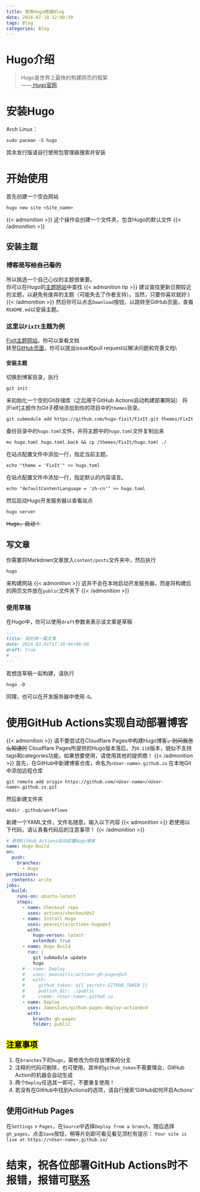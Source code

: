 ```yaml
---
title: 使用Hugo搭建Blog
date: 2024-07-18 12:00:59
tags: Blog
categories: Blog
---
```

# Hugo介绍
> Hugo是世界上最快的构建网页的框架\
——[ Hugo官网 ](https://gohugo.io/)
# 安装Hugo
Arch Linux：
```
sudo pacman -S hugo
```
其余发行版请自行使用包管理器搜索并安装
# 开始使用
首先创建一个空白网站
```
hugo new site <Site_name>
```
{{< admonition >}}
这个操作会创建一个文件夹，包含Hugo的默认文件
{{< /admonition >}}
## 安装主题
### ~~博客是写给自己看的~~
所以挑选一个自己心仪的主题很重要。\
你可以在Hugo的[主题网站](https://themes.gohugo.io)中查找
{{< admonition tip >}}
建议查找更新日期较近的主题，以避免有废弃的主题（可能失去了作者支持）。当然，只要你喜欢就好:)
{{< /admonition >}}
然后你可以点击`Download`按钮，以跳转至GitHub页面，查看`README.md`以安装主题。

### 这里以`FixIt`主题为例
[FixIt主题网站](https://fixit.lruihao.cn/zh-cn/)，你可以查看文档\
转至[GitHub页面](https://github.com/hugo-fixit/FixIt)，你可以提出issue和pull request以解决问题和完善文档\
#### 安装主题
切换到博客目录，执行
```
git init
```
来初始化一个空的Git存储库（之后用于GitHub Actions自动构建部署网站）
将[FixIt]主题作为Git子模块添加到你的项目中的`themes`目录。
```
git submodule add https://github.com/hugo-fixit/FixIt.git themes/FixIt
```
备份目录中的`hugo.toml`文件，并将主题中的`hugo.toml`文件复制出来
```
mv hugo.toml hugo.toml.back && cp /themes/FixIt/hugo.toml ./
```
在站点配置文件中添加一行，指定当前主题。
```
echo "theme = 'FixIt'" >> hugo.toml
```
在站点配置文件中添加一行，指定默认的内容语言。
```
echo "defaultContentLanguage = 'zh-cn'" >> hugo.toml
```
然后启动Hugo开发服务器以查看站点
```
hugo server
```
~~Hugo，启动！~~
## 写文章
你需要将Markdown文章放入`content/posts`文件夹中，然后执行
```
hugo
```
来构建网站
{{< admonition >}}
这并不会在本地启动开发服务器，而是将构建后的网页文件放在`public`文件夹下
{{< /admonition >}}
### 使用草稿
在Hugo中，你可以使用`draft`参数来表示该文章是草稿
```markdown
---
title: 我的第一篇文章
date: 2024-03-01T17:10:04+08:00
draft: true
# ...
---
```
若想连草稿一起构建，请执行
```
hugo -D
```
同理，也可以在开发服务器中使用`-D`。
# 使用GitHub Actions实现自动部署博客
{{< admonition >}}
请不要尝试在Cloudflare Pages中构建Hugo博客~~，别问我怎么知道的~~
Cloudflare Pages所提供的Hugo版本落后，为`0.118`版本，貌似不支持tags和categories功能，如果想要使用，请使用其他的提供商！
{{< /admonition >}}
首先，在GitHub中新建博客仓库，命名为`<User-name>.github.io`
在本地Git中添加远程仓库
```
git remote add origin https://github.com/<User-name>/<User-name>.github.io.git
```
然后新建文件夹
```
mkdir .github/workflows
```
新建一个YAML文件，文件名随意，输入以下内容
{{< admonition >}}
若使用以下代码，请认真看代码后的注意事项！
{{< /admonition >}}
```yaml
# 使用GitHub Actions自动部署Hugo博客
name: Hugo-Build
on:
  push:
    branches:
      - Hugo
permissions:
  contents: write
jobs:
  build:
    runs-on: ubuntu-latest
    steps:
      - name: Checkout repo
        uses: actions/checkout@v2
      - name: Install Hugo
        uses: peaceiris/actions-hugo@v3
        with:
          hugo-verson: latest
          extended: true
      - name: Hugo Build
        run: |
          git submodule update
          hugo
      # - name: Deploy
      #   uses: peaceiris/actions-gh-pages@v3
      #   with:
      #     github_token: ${{ secrets.GITHUB_TOKEN }}
      #     publish_dir: ./public
      #     cname: <User-name>.github.io
      - name: Deploy
        uses: JamesIves/github-pages-deploy-action@v4
        with:
          branch: gh-pages
          folder: public
```
## <mark>注意事项</mark>
1. 在`branches`下的`hugo`，需修改为你存放博客的分支
2. 注释的代码可删除，也可使用，其中的`github_token`不需要理会，GitHub Action的机器会自动生成
3. 两个`Deploy`任选其一即可，不要重复使用！
4. 若没有在GitHub中找到Actions的选项，请自行搜索‘GitHub如何开启Actions’
## 使用GitHub Pages
在`Settings` > `Pages`，在`Source`中选择`Deploy from a branch`，随后选择`gh_pages`，点击`Save`按钮，稍等片刻即可看见看见顶栏有提示：
`Your site is live at https://<User-name>.github.io/`
# 结束，祝各位部署GitHub Actions时不报错，报错可[联系](mailto:2812167783@qq.com)
